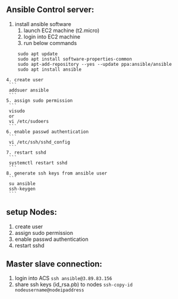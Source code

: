 ## Ansible Control server:
  1. install ansible software 
     1. launch EC2 machine (t2.micro) 
     2. login into EC2 machine
     3. run below commands
     ```
      sudo apt update
      sudo apt install software-properties-common
      sudo apt-add-repository --yes --update ppa:ansible/ansible
      sudo apt install ansible
     ```
    4. create user 
     ```
     addsuer ansible
     ```
    5. assign sudo permission
     ```
     visudo
     or
     vi /etc/sudoers
     ```
    6. enable passwd authentication
     ```
     vi /etc/ssh/sshd_config
     ```
    7. restart sshd
     ```
     systemctl restart sshd
     ```
    8. generate ssh keys from ansible user
     ```
     su ansible 
     ssh-keygen
     ```


## setup Nodes:
  1. create user
  2. assign sudo permission
  3. enable passwd authentication
  4. restart sshd

## Master slave connection:
   1. login into ACS 
     ```
     ssh ansible@3.89.83.156
     ```
   2. share ssh keys (id_rsa.pb) to nodes
     ```
     ssh-copy-id nodeusername@nodeipaddress
     ```
